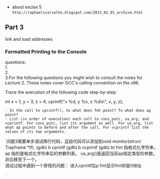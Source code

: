- about excise 5
`http://raphaelscarvalho.blogspot.com/2013_01_01_archive.html`


## Part 3
link and load addresses

### Formatted Printing to the Console
questions:  
1.  
2.  
3.For the following questions you might wish to consult the notes for Lecture 2. These notes cover GCC's calling convention on the x86.

Trace the execution of the following code step-by-step:

int x = 1, y = 3, z = 4;
cprintf("x %d, y %x, z %d\n", x, y, z);

    - In the call to cprintf(), to what does fmt point? To what does ap point?
    - List (in order of execution) each call to cons_putc, va_arg, and vcprintf. For cons_putc, list its argument as well. For va_arg, list what ap points to before and after the call. For vcprintf list the values of its two arguments.
    
`问题3需要单步调试两行代码，这段代码可以添加到void monitor(struct Trapframe *tf).
(gdb) b cprintf
(gdb) b vcprintf
(gdb) bt
 fmt 指格式化字符串，ap 指的是格式化字符串后的参数列表。
 va_arg()是返回当前ap指定类型的参数，并后移至下一个。  
 调试过程中遇到一个奇怪的问题：
 进入cprintf后p fmt显示fmt却是0地址  
 
 
 `
